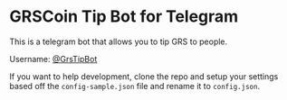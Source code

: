 # GRSCoin Tip Bot for Telegram

This is a telegram bot that allows you to tip GRS to people.

Username: [@GrsTipBot](https://t.me/RpiTipBot)

If you want to help development, clone the repo and setup your settings based off the `config-sample.json` file and rename it to `config.json`.

